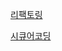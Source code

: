 [리팩토링](https://github.com/Talia2019/Developer/blob/main/CS/SWEngineering/CleancodingRefactoring.md)

[시큐어코딩](https://github.com/Talia2019/Developer/blob/main/CS/SWEngineering/CleancodingSecurecoding.md)
